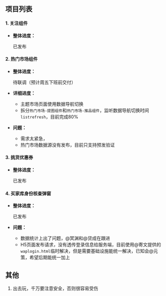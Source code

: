 ## 项目列表
#### 1. 关注组件
  + **整体进度：**
      
      已发布

#### 2. 热门市场组件
  + **整体进度：**

      待联调（预计周五下班前交付）
      
  + **详细进度：**
  
    - 主题市场页面使用数据导航切换
    - 拆分`热门市场-提图组件`和`热门市场-推品组件`，监听数据导航切换时间`listrefresh`，目前完成80%

  + **问题：**

    - 需求太紧急，
    - 热门市场数据源没有发布，目前只支持预发验证

#### 3. 挑货优惠券
  + **整体进度：**
  
      已发布

#### 4. 买家库身份核查弹窗
  + **整体进度：**
  
      已发布

  + **问题：**

      - 数据统计上出了问题，@冥渊和@贷成在跟进
      - H5页面发布请求，没有透传登录信息给服务端，目前使用@寄文提供的`waplogin.html`临时解决，但是需要基础设施能统一解决，已知会@元策，希望后期能统一加上

## 其他
1. 出去玩，千万要注意安全，否则很容易受伤

